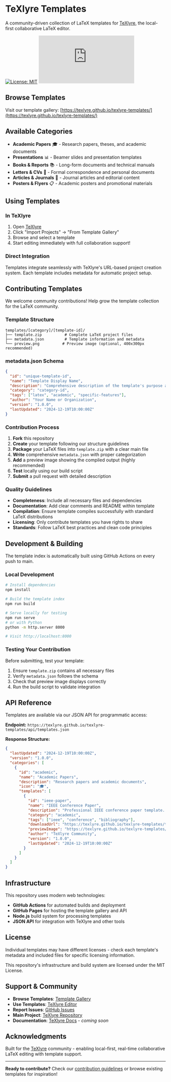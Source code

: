 # TeXlyre Templates

A community-driven collection of LaTeX templates for [TeXlyre](https://texlyre.github.io/texlyre/), the local-first collaborative LaTeX editor.

[![License: MIT](https://img.shields.io/badge/License-MIT-yellow.svg)](https://opensource.org/licenses/MIT)
[![Templates](https://img.shields.io/badge/dynamic/json?color=blue&label=templates&query=$.categories[*].templates.length&url=https%3A//texlyre.github.io/texlyre-templates/api/templates.json)](https://texlyre.github.io/texlyre-templates/)

## Browse Templates

Visit our template gallery: [https://texlyre.github.io/texlyre-templates/](https://texlyre.github.io/texlyre-templates/)

## Available Categories

- **Academic Papers** 🎓 - Research papers, theses, and academic documents
- **Presentations** 📊 - Beamer slides and presentation templates  
- **Books & Reports** 📚 - Long-form documents and technical manuals
- **Letters & CVs** 💼 - Formal correspondence and personal documents
- **Articles & Journals** 📰 - Journal articles and editorial content
- **Posters & Flyers** 📋 - Academic posters and promotional materials

## Using Templates

### In TeXlyre
1. Open [TeXlyre](https://texlyre.github.io/texlyre/)
2. Click "Import Projects" → "From Template Gallery"
3. Browse and select a template
4. Start editing immediately with full collaboration support!

### Direct Integration
Templates integrate seamlessly with TeXlyre's URL-based project creation system. Each template includes metadata for automatic project setup.

## Contributing Templates

We welcome community contributions! Help grow the template collection for the LaTeX community.

### Template Structure
```
templates/[category]/[template-id]/
├── template.zip          # Complete LaTeX project files
├── metadata.json         # Template information and metadata
└── preview.png          # Preview image (optional, 400x300px recommended)
```

### metadata.json Schema
```json
{
  "id": "unique-template-id",
  "name": "Template Display Name",
  "description": "Comprehensive description of the template's purpose and features",
  "category": "category-id",
  "tags": ["latex", "academic", "specific-features"],
  "author": "Your Name or Organization",
  "version": "1.0.0",
  "lastUpdated": "2024-12-19T10:00:00Z"
}
```

### Contribution Process
1. **Fork** this repository
2. **Create** your template following our structure guidelines
3. **Package** your LaTeX files into `template.zip` with a clear main file
4. **Write** comprehensive `metadata.json` with proper categorization
5. **Add** a preview image showing the compiled output (highly recommended)
6. **Test** locally using our build script
7. **Submit** a pull request with detailed description

### Quality Guidelines
- **Completeness**: Include all necessary files and dependencies
- **Documentation**: Add clear comments and README within template
- **Compilation**: Ensure template compiles successfully with standard LaTeX distributions
- **Licensing**: Only contribute templates you have rights to share
- **Standards**: Follow LaTeX best practices and clean code principles

## Development & Building

The template index is automatically built using GitHub Actions on every push to main.

### Local Development
```bash
# Install dependencies
npm install

# Build the template index
npm run build

# Serve locally for testing
npm run serve
# or with Python
python -m http.server 8000

# Visit http://localhost:8000
```

### Testing Your Contribution
Before submitting, test your template:
1. Ensure `template.zip` contains all necessary files
2. Verify `metadata.json` follows the schema
3. Check that preview image displays correctly
4. Run the build script to validate integration

## API Reference

Templates are available via our JSON API for programmatic access:

**Endpoint:** `https://texlyre.github.io/texlyre-templates/api/templates.json`

**Response Structure:**
```json
{
  "lastUpdated": "2024-12-19T10:00:00Z",
  "version": "1.0.0",
  "categories": [
    {
      "id": "academic",
      "name": "Academic Papers", 
      "description": "Research papers and academic documents",
      "icon": "🎓",
      "templates": [
        {
          "id": "ieee-paper",
          "name": "IEEE Conference Paper",
          "description": "Professional IEEE conference paper template...",
          "category": "academic",
          "tags": ["ieee", "conference", "bibliography"],
          "downloadUrl": "https://texlyre.github.io/texlyre-templates/templates/academic/ieee-paper/template.zip",
          "previewImage": "https://texlyre.github.io/texlyre-templates/templates/academic/ieee-paper/preview.png",
          "author": "TeXlyre Community",
          "version": "1.0.0",
          "lastUpdated": "2024-12-19T10:00:00Z"
        }
      ]
    }
  ]
}
```

## Infrastructure

This repository uses modern web technologies:
- **GitHub Actions** for automated builds and deployment
- **GitHub Pages** for hosting the template gallery and API
- **Node.js** build system for processing templates
- **JSON API** for integration with TeXlyre and other tools

## License

Individual templates may have different licenses - check each template's metadata and included files for specific licensing information.

This repository's infrastructure and build system are licensed under the MIT License.

## Support & Community

- **Browse Templates**: [Template Gallery](https://texlyre.github.io/texlyre-templates/)
- **Use Templates**: [TeXlyre Editor](https://texlyre.github.io/texlyre/)
- **Report Issues**: [GitHub Issues](https://github.com/texlyre/texlyre-templates/issues)
- **Main Project**: [TeXlyre Repository](https://github.com/texlyre/texlyre)
- **Documentation**: [TeXlyre Docs](https://texlyre.github.io/texlyre/docs) - *coming soon*

## Acknowledgments

Built for the [TeXlyre](https://texlyre.github.io/texlyre/) community - enabling local-first, real-time collaborative LaTeX editing with template support.

---

**Ready to contribute?** Check our [contribution guidelines](CONTRIBUTING.md) or browse existing templates for inspiration!
